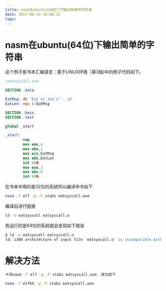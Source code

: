 ```yaml
---
title: nasm在ubuntu(64位)下输出简单的字符串
date: 2017-06-13 10:08:11
tags:
---
```

# nasm在ubuntu(64位)下输出简单的字符串
这个例子是书本汇编语言：基于LINUX环境（第3版)中的例子代码如下。
```nasm
;eatsyscall.asm

SECTION .data

EatMsg: db "Eat at Joe's" , 10
EatLen: equ $-EatMsg

SECTION .bass
SECTION .text

global _start

_start:
        nop
        mov eax,4
        mov ebx,1
        mov ecx,EatMsg
        mov edx,EatLen
        int 80H
        mov eax,1
        mov ebx,0
        int 80H

```
在书本中用的是32位的系统所以编译命令如下
```bash
nasm -f elf -g -F stabs eatsyscall.asm
```
编译后进行链接
```bash
ld -o eatsyscall eatsyscall.o
```

若运行的是64位的系统就会发现如下错误
```bash
$ ld -o eatsyscall eatsyscall.o
ld: i386 architecture of input file `eatsyscall.o' is incompatible with i386:x86-64 output
```
# 解决方法
```bash
＃将nasm -f elf -g -F stabs eatsyscall.asm  改为如下

nasm -f elf64 -g -F stabs eatsyscall.asm  
```
